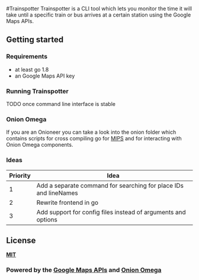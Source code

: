 #Trainspotter
Trainspotter is a CLI tool which lets you monitor the time it will take until a specific train or bus arrives at a certain station using the Google Maps APIs.

## Getting started
### Requirements
- at least go 1.8
- an Google Maps API key 

### Running Trainspotter
TODO once command line interface is stable 

### Onion Omega
If you are an Onioneer you can take a look into the onion folder which contains scripts for cross compiling go for [MIPS](https://en.wikipedia.org/wiki/MIPS_instruction_set) and for interacting with Onion Omega components.    

### Ideas
Priority|Idea
---|---
1|Add a separate command for searching for place IDs and lineNames
2|Rewrite frontend in go
3|Add support for config files instead of arguments and options

## License
[**MIT**](http://www.opensource.org/licenses/mit-license.php)
### Powered by the [Google Maps APIs](https://developers.google.com/maps/) and [Onion Omega](https://onion.io/)
